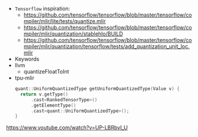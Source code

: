 - `Tensorflow` inspiration:
	- https://github.com/tensorflow/tensorflow/blob/master/tensorflow/compiler/mlir/lite/tests/quantize.mlir
	- https://github.com/tensorflow/tensorflow/blob/master/tensorflow/compiler/mlir/quantization/stablehlo/BUILD
	- https://github.com/tensorflow/tensorflow/blob/master/tensorflow/compiler/mlir/quantization/tensorflow/tests/add_quantization_unit_loc.mlir
- Keywords
- llvm
	- quantizeFloatToInt
- tpu-mlir
	```cpp
	quant::UniformQuantizedType getUniformQuantizedType(Value v) {
	  return v.getType()
	      .cast<RankedTensorType>()
	      .getElementType()
	      .cast<quant::UniformQuantizedType>();
	}
	```

https://www.youtube.com/watch?v=UP-LBRbvI_U